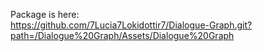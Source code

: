 Package is here: <br>
https://github.com/7Lucia7Lokidottir7/Dialogue-Graph.git?path=/Dialogue%20Graph/Assets/Dialogue%20Graph
